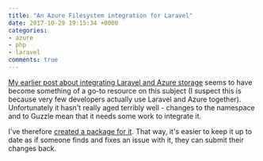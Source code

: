 ```yaml
---
title: "An Azure Filesystem integration for Laravel"
date: 2017-10-29 19:15:34 +0000
categories:
- azure
- php
- laravel
comments: true
---
```


[My earlier post about integrating Laravel and Azure storage](/blog/2016/10/24/creating-an-azure-storage-adapter-for-laravel/) seems to have become something of a go-to resource on this subject (I suspect this is because very few developers actually use Laravel and Azure together). Unfortunately it hasn't really aged terribly well - changes to the namespace and to Guzzle mean that it needs some work to integrate it.

I've therefore [created a package for it](https://github.com/matthewbdaly/laravel-azure-storage). That way, it's easier to keep it up to date as if someone finds and fixes an issue with it, they can submit their changes back.
